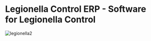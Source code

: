 # Legionella Control ERP - Software for Legionella Control
![legionella2](https://github.com/joseptarrestoneu/legionella-control/assets/116755784/0ee6f4a0-9377-4959-9ebf-5a30b9d844c3)


